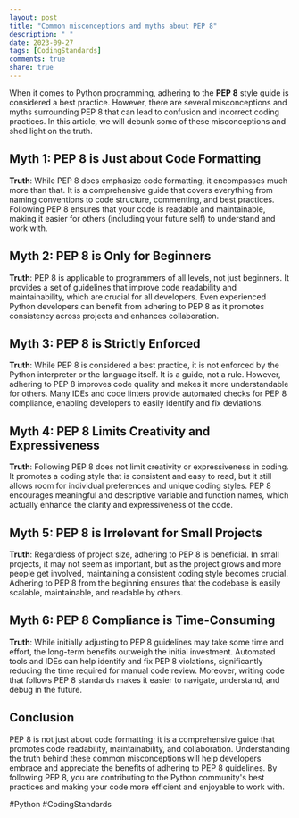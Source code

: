 ```yaml
---
layout: post
title: "Common misconceptions and myths about PEP 8"
description: " "
date: 2023-09-27
tags: [CodingStandards]
comments: true
share: true
---
```


When it comes to Python programming, adhering to the **PEP 8** style guide is considered a best practice. However, there are several misconceptions and myths surrounding PEP 8 that can lead to confusion and incorrect coding practices. In this article, we will debunk some of these misconceptions and shed light on the truth.

## Myth 1: PEP 8 is Just about Code Formatting

**Truth**: While PEP 8 does emphasize code formatting, it encompasses much more than that. It is a comprehensive guide that covers everything from naming conventions to code structure, commenting, and best practices. Following PEP 8 ensures that your code is readable and maintainable, making it easier for others (including your future self) to understand and work with.

## Myth 2: PEP 8 is Only for Beginners

**Truth**: PEP 8 is applicable to programmers of all levels, not just beginners. It provides a set of guidelines that improve code readability and maintainability, which are crucial for all developers. Even experienced Python developers can benefit from adhering to PEP 8 as it promotes consistency across projects and enhances collaboration.

## Myth 3: PEP 8 is Strictly Enforced

**Truth**: While PEP 8 is considered a best practice, it is not enforced by the Python interpreter or the language itself. It is a guide, not a rule. However, adhering to PEP 8 improves code quality and makes it more understandable for others. Many IDEs and code linters provide automated checks for PEP 8 compliance, enabling developers to easily identify and fix deviations.

## Myth 4: PEP 8 Limits Creativity and Expressiveness

**Truth**: Following PEP 8 does not limit creativity or expressiveness in coding. It promotes a coding style that is consistent and easy to read, but it still allows room for individual preferences and unique coding styles. PEP 8 encourages meaningful and descriptive variable and function names, which actually enhance the clarity and expressiveness of the code.

## Myth 5: PEP 8 is Irrelevant for Small Projects

**Truth**: Regardless of project size, adhering to PEP 8 is beneficial. In small projects, it may not seem as important, but as the project grows and more people get involved, maintaining a consistent coding style becomes crucial. Adhering to PEP 8 from the beginning ensures that the codebase is easily scalable, maintainable, and readable by others.

## Myth 6: PEP 8 Compliance is Time-Consuming

**Truth**: While initially adjusting to PEP 8 guidelines may take some time and effort, the long-term benefits outweigh the initial investment. Automated tools and IDEs can help identify and fix PEP 8 violations, significantly reducing the time required for manual code review. Moreover, writing code that follows PEP 8 standards makes it easier to navigate, understand, and debug in the future.

## Conclusion

PEP 8 is not just about code formatting; it is a comprehensive guide that promotes code readability, maintainability, and collaboration. Understanding the truth behind these common misconceptions will help developers embrace and appreciate the benefits of adhering to PEP 8 guidelines. By following PEP 8, you are contributing to the Python community's best practices and making your code more efficient and enjoyable to work with.

#Python #CodingStandards